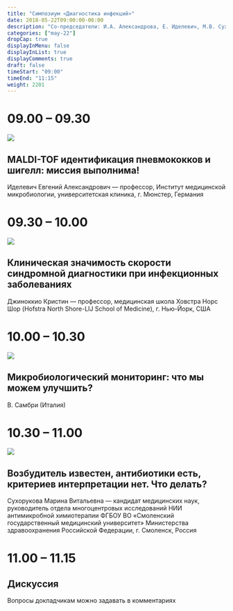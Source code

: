 ```yaml
---
title: "Симпозиум «Диагностика инфекций»"
date: 2018-05-22T09:00:00-06:00
description: "Со-председатели: И.А. Александрова, Е. Иделевич, М.В. Сухорукова"
categories: ["may-22"]
dropCap: true
displayInMenu: false
displayInList: true
displayComments: true
draft: false
timeStart: "09:00"
timeEnd: "11:15"
weight: 2201
---
```

<!-- 
| Время         | Тема                                                                                 | Докладчик                |
| ------------- | ------------------------------------------------------------------------------------ | ------------------------ |
| 9.00 – 9.30   | MALDI-TOF идентификация пневмококков и шигелл: миссия выполнима!                     | Е. Иделевич (Германия)   |
| 9.30 – 10.00  | Клиническая значимость скорости синдромной диагностики при инфекционных заболеваниях | К. Джиноккио (США)       |
| 10.00 – 10.30 | Микробиологический мониторинг: что мы можем улучшить?                                | В. Самбри (Италия)       |
| 10.30 – 11.00 | Возбудитель известен, антибиотики есть, критериев интерпретации нет. Что делать?     | М.В. Сухорукова (Россия) |
| 11.00 – 11.15 | Дискуссия                                                                            |                          | -->


<div class="card-container">
    <div class="event-card" >
        <div class="card-time-container-person">
            <h1>09.00 – 09.30</h1>
        </div>
        <div class="card-img-container-person">
            <picture>
                <img src="http://www.iacmac.ru/images/photos/person/idelevitch_ea.jpg" class="card-img-person">
            </picture>
        </div>
        <div class="card-body-person">
            <h2 class="card-title">MALDI-TOF идентификация пневмококков и шигелл: миссия выполнима! </h2>
            <p class="card-text">Иделевич Евгений Александрович — профессор, Институт медицинской микробиологии, университетская клиника, г. Мюнстер, Германия</p>
        </div>
    </div>
    <div class="event-card" >
        <div class="card-time-container-person">
            <h1>09.30 – 10.00 </h1>
        </div>
        <div class="card-img-container-person">
            <picture>
                <img src="http://www.iacmac.ru/images/photos/person/ginocchio_ch.jpg" class="card-img-person">
            </picture>
        </div>
        <div class="card-body-person">
            <h2 class="card-title">Клиническая значимость скорости синдромной диагностики при инфекционных заболеваниях</h2>
            <p class="card-text">Джиноккио Кристин — профессор, медицинская школа Ховстра Норс Шор (Hofstra North Shore-LIJ School of Medicine), г. Нью-Йорк, США</p>
        </div>
    </div>
    <div class="event-card" >
        <div class="card-time-container-person">
            <h1>10.00 – 10.30</h1>
        </div>
        <div class="card-img-container-person">
            <picture>
                <img src="https://pp.userapi.com/c847123/v847123662/1fc549/Z421P8DzU0k.jpg" class="card-img-person">
            </picture>
        </div>
        <div class="card-body-person">
            <h2 class="card-title">Микробиологический мониторинг: что мы можем улучшить?</h2>
            <p class="card-text">В. Самбри (Италия) </p>
        </div>
    </div>
    <div class="event-card" >
        <div class="card-time-container-person">
            <h1>10.30 – 11.00</h1>
        </div>
        <div class="card-img-container-person">
            <picture>
                <img src="http://www.iacmac.ru/images/photos/person/sukhorukova_mv.jpg" class="card-img-person">
            </picture>
        </div>
        <div class="card-body-person">
            <h2 class="card-title">Возбудитель известен, антибиотики есть, критериев интерпретации нет. Что делать?</h2>
            <p class="card-text">Сухорукова Марина Витальевна — кандидат медицинских наук, руководитель отдела многоцентровых исследований НИИ антимикробной химиотерапии ФГБОУ ВО «Смоленский государственный медицинский университет» Министерства здравоохранения Российской Федерации, г. Смоленск, Россия</p>
        </div>
    </div>
      <div class="event-card" >
        <div class="card-time-container-person-no-picture">
            <h1>11.00 – 11.15</h1>
        </div>
        <div class="card-body-person">
            <h2 class="card-title">Дискуссия</h2>
            <p class="card-text">Вопросы докладчикам можно задавать в комментариях</p>
        </div>
    </div>
</div>